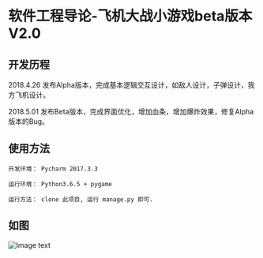 # 软件工程导论-飞机大战小游戏beta版本V2.0

## 开发历程
2018.4.26 发布Alpha版本，完成基本逻辑交互设计，如敌人设计，子弹设计，我方飞机设计。

2018.5.01 发布Beta版本，完成界面优化，增加血条，增加爆炸效果，修复Alpha版本的Bug。

## 使用方法
```
开发环境： Pycharm 2017.3.3

运行环境： Python3.6.5 + pygame

运行方法： clone 此项目, 运行 manage.py 即可.
```

## 如图
![Image text](https://raw.githubusercontent.com/csrftoken/PlayPlane/master/material/play.)
